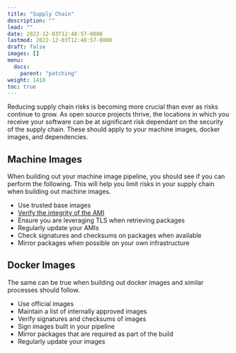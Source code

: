 ```yaml
---
title: "Supply Chain"
description: ""
lead: ""
date: 2022-12-03T12:48:57-0800
lastmod: 2022-12-03T12:48:57-0800
draft: false
images: []
menu:
  docs:
    parent: "patching"
weight: 1410
toc: true
---
```


Reducing supply chain risks is becoming more crucial than ever as risks continue to grow. As open source projects thrive, the locations in which you receive your software can be at significant risk dependant on the security of the supply chain. These should apply to your machine images, docker images, and dependencies.  

## Machine Images

When building out your machine image pipeline, you should see if you can perform the following. This will help you limit risks in your supply chain when building out machine images. 

- Use trusted base images
- [Verify the integrity of the AMI](https://docs.aws.amazon.com/AWSEC2/latest/UserGuide/instance-identity-documents.html)
- Ensure you are leveraging TLS when retrieving packages
- Regularly update your AMIs
- Check signatures and checksums on packages when available
- Mirror packages when possible on your own infrastructure

## Docker Images

The same can be true when building out docker images and similar processes should follow.

- Use official images
- Maintain a list of internally approved images
- Verify signatures and checksums of images
- Sign images built in your pipeline
- Mirror packages that are required as part of the build
- Regularly update your images